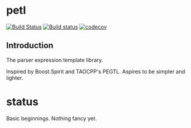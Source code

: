 # petl

[![Build Status](https://travis-ci.org/rubenvb/petl.svg?branch=master)](https://travis-ci.org/rubenvb/petl)
[![Build status](https://ci.appveyor.com/api/projects/status/8ea3bewqyvg882ql?svg=true)](https://ci.appveyor.com/project/RubenVanBoxem/petl)
[![codecov](https://codecov.io/gh/rubenvb/petl/branch/master/graph/badge.svg)](https://codecov.io/gh/rubenvb/petl)

## Introduction

The parser expression template library.

Inspired by Boost.Spirit and TAOCPP's PEGTL.
Aspires to be simpler and lighter.

# status

Basic beginnings.
Nothing fancy yet.
